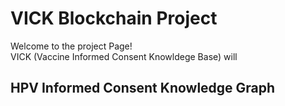 <!DOCTYPE html>
<h1>VICK Blockchain Project</h1>
  <p>Welcome to the project Page! <br />
  VICK (Vaccine Informed Consent Knowldege Base) will 
  </p>
<h2>HPV Informed Consent Knowledge Graph</h2>
